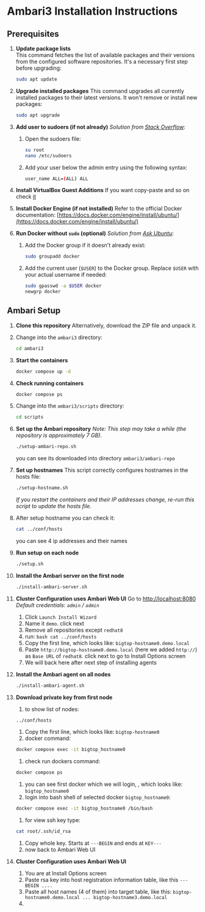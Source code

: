 # Ambari3 Installation Instructions

## Prerequisites

1. **Update package lists**  
   This command fetches the list of available packages and their versions from the configured software repositories. It's a necessary first step before upgrading:
   ```bash
   sudo apt update
   ```

1. **Upgrade installed packages**
   This command upgrades all currently installed packages to their latest versions. It won't remove or install new packages:

   ```bash
   sudo apt upgrade
   ```

1. **Add user to sudoers (if not already)**
   *Solution from [Stack Overflow](https://stackoverflow.com/questions/47806576/username-is-not-in-the-sudoers-file-this-incident-will-be-reported)*:

   1. Open the sudoers file:

      ```bash
      su root 
      nano /etc/sudoers
      ```
   1. Add your user below the admin entry using the following syntax:

      ```bash
      user_name ALL=(ALL) ALL
      ```
1. **Install VirtualBox Guest Additions**
   If you want copy-paste and so on check [it](https://www.youtube.com/watch?v=NvaFdxk5-N4)
   
1. **Install Docker Engine (if not installed)**
   Refer to the official Docker documentation:
   [https://docs.docker.com/engine/install/ubuntu/](https://docs.docker.com/engine/install/ubuntu/)

1. **Run Docker without `sudo` (optional)**
   *Solution from [Ask Ubuntu](https://askubuntu.com/questions/477551/how-can-i-use-docker-without-sudo)*:

   1. Add the Docker group if it doesn't already exist:

      ```bash
      sudo groupadd docker
      ```
   1. Add the current user (`$USER`) to the Docker group. Replace `$USER` with your actual username if needed:

      ```bash
      sudo gpasswd -a $USER docker
      newgrp docker
      ```

## Ambari Setup

1. **Clone this repository**
   Alternatively, download the ZIP file and unpack it.
   
1. Change into the `ambari3` directory:

   ```bash
   cd ambari3
   ```

1. **Start the containers**

   ```bash
   docker compose up -d
   ```

1. **Check running containers**

   ```bash
   docker compose ps
   ```

1. Change into the `ambari3/scripts` directory:

   ```bash
   cd scripts
   ```
   
1. **Set up the Ambari repository**
   *Note: This step may take a while (the repository is approximately 7 GB).*

   ```bash
   ./setup-ambari-repo.sh
   ```
   you can see its downloaded into directory `ambari3/ambari-repo`

1. **Set up hostnames**
   This script correctly configures hostnames in the hosts file:

   ```bash
   ./setup-hostname.sh
   ```

   *If you restart the containers and their IP addresses change, re-run this script to update the hosts file.*

1. After setup hostname you can check it:

   ```bash
   cat ../conf/hosts
   ```

   you can see 4 ip addresses and their names
   
1. **Run setup on each node**

   ```bash
   ./setup.sh
   ```

1. **Install the Ambari server on the first node**

   ```bash
   ./install-ambari-server.sh
   ```

1. **Cluster Configuration uses Ambari Web UI**
   Go to [http://localhost:8080](http://localhost:8080)
   *Default credentials: `admin` / `admin`*

      1. Click `Launch Install Wizard`
      1. Name it  `demo`. click next
      1. Remove all repositories except `redhat8`
      1. run:
        ```bash
         cat ../conf/hosts
        ```
      1. Copy the first line, which looks like: `bigtop-hostname0.demo.local`
      1. Paste `http://bigtop-hostname0.demo.local` (here we added `http://`) as `Base URL` of `redhat8`. click next to go to Install Options screen
      1. We will back here after next step of installing agents

1. **Install the Ambari agent on all nodes**

   ```bash
   ./install-ambari-agent.sh
   ```
   
1. **Download private key from first node**
      1. to show list of nodes:
      ```bash
      ../conf/hosts
      ```
      1. Copy the first line, which looks like: `bigtop-hostname0`
      1. docker command:
      ```bash
      docker compose exec -it bigtop_hostname0
      ```
      1. check run dockers command:
      ```bash
      docker compose ps
      ```
      1. you can see first docker which we will login, , which looks like: `bigtop_hostname0`
      1. login into bash shell of selected docker `bigtop_hostname0`:
      ```bash
      docker compose exec -it bigtop_hostname0 /bin/bash
      ```
      1. for view ssh key type:
      ```bash
      cat root/.ssh/id_rsa
      ```
      1. Copy whole key. Starts at `---BEGIN` and ends at `KEY---`
      1. now back to Ambari Web UI

1. **Cluster Configuration uses Ambari Web UI**
      1. You are at Install Options screen
      1. Paste rsa key into host registration information table, like this `---BEGIN ....`
      1. Paste all host names (4 of them) into target table, like this: `bigtop-hostname0.demo.local ... bigtop-hostname3.demo.local`
      1. 




